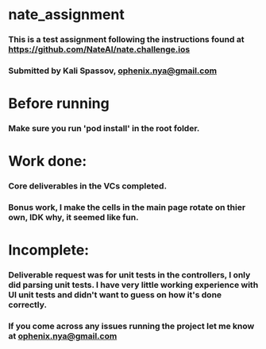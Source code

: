 # nate_assignment

### This is a test assignment following the instructions found at https://github.com/NateAI/nate.challenge.ios
### Submitted by Kali Spassov, ophenix.nya@gmail.com

# Before running
### Make sure you run 'pod install' in the root folder.

# Work done:
### Core deliverables in the VCs completed.
### Bonus work, I make the cells in the main page rotate on thier own, IDK why, it seemed like fun.

# Incomplete:
### Deliverable request was for unit tests in the controllers, I only did parsing unit tests. I have very little working experience with UI unit tests and didn't want to guess on how it's done correctly. 

### If you come across any issues running the project let me know at ophenix.nya@gmail.com

